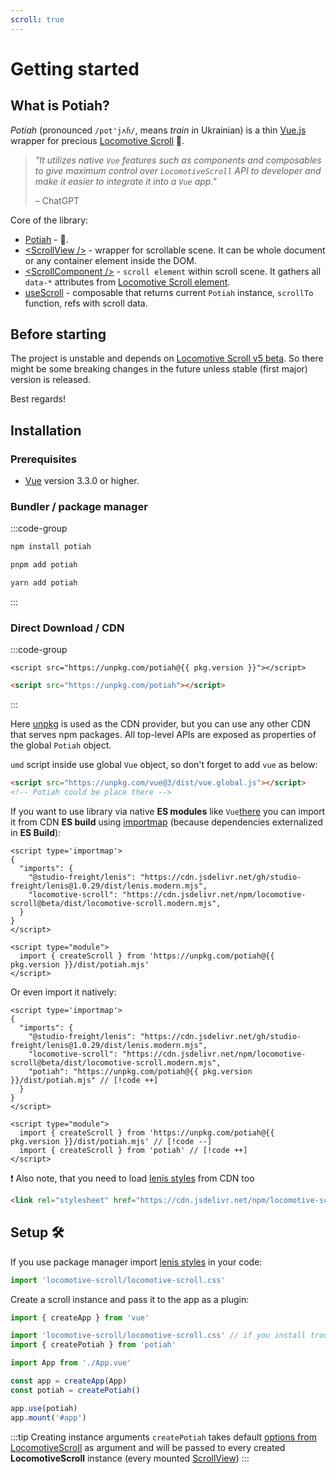 ```yaml
---
scroll: true
---
```


<script setup>
import pkg from "../../lib/package.json";
</script>

# Getting started

## What is Potiah?

_Potiah_ (pronounced `/pot'jʌɦ/`, means _train_ in Ukrainian) is a thin [Vue.js](https://vuejs.org) wrapper for
precious [Locomotive Scroll](https://github.com/locomotivemtl/locomotive-scroll) 🚂.

> _"It utilizes native `Vue` features such as components and composables to give maximum control over `LocomotiveScroll`
> API to developer and make it easier to integrate it into a `Vue` app."_
>
> &ndash; ChatGPT

Core of the library:

* [Potiah](../core/potiah) - 🚂.
* [\<ScrollView />](../core/scroll-view) - wrapper for scrollable scene. It can be whole document or any container
  element inside the DOM.
* [\<ScrollComponent />](../core/scroll-component) - `scroll element` within scroll scene. It gathers all `data-*`
  attributes from [Locomotive Scroll element](https://scroll.locomotive.ca/docs/#/attributes).
* [useScroll](../core/use-potiah) - composable that returns current `Potiah` instance, `scrollTo` function, refs with scroll data.

## Before starting <Badge type="warning" text="UNSTABLE" />

The project is unstable and depends
on [Locomotive Scroll v5 beta](https://github.com/locomotivemtl/locomotive-scroll/tree/v5-beta).
So there might be some breaking changes in the future unless stable (first major) version is released.

Best regards!

## Installation

### Prerequisites

* [Vue](https://vuejs.org) version 3.3.0 or higher.

### Bundler / package manager

:::code-group

```sh [npm]
npm install potiah
```

```sh [pnpm]
pnpm add potiah
```

```sh [yarn]
yarn add potiah
```

:::

### Direct Download / CDN

:::code-group

```html-vue [specified version]
<script src="https://unpkg.com/potiah@{{ pkg.version }}"></script>
```

```html [latest]
<script src="https://unpkg.com/potiah"></script>
```

:::

Here [unpkg](https://unpkg.com) is used as the CDN provider, but you can use any other CDN that serves npm packages.
All top-level APIs are exposed as properties of the global `Potiah` object.

`umd` script inside use global `Vue` object, so don't forget to add `vue` as below:

```html
<script src="https://unpkg.com/vue@3/dist/vue.global.js"></script>
<!-- Potiah could be place there -->
```

If you want to use library via native **ES modules** like `Vue`[there](https://vuejs.org/guide/quick-start.html#using-the-es-module-build)
you can import it from CDN **ES build** using
[importmap](https://developer.mozilla.org/en-US/docs/Web/HTML/Element/script/type/importmap)
(because dependencies externalized in **ES Build**):

```html-vue
<script type='importmap'>
{
  "imports": {
    "@studio-freight/lenis": "https://cdn.jsdelivr.net/gh/studio-freight/lenis@1.0.29/dist/lenis.modern.mjs",
    "locomotive-scroll": "https://cdn.jsdelivr.net/npm/locomotive-scroll@beta/dist/locomotive-scroll.modern.mjs",
  }
}
</script>

<script type="module">
  import { createScroll } from 'https://unpkg.com/potiah@{{ pkg.version }}/dist/potiah.mjs'
</script>
```

Or even import it natively:

```html-vue
<script type='importmap'>
{
  "imports": {
    "@studio-freight/lenis": "https://cdn.jsdelivr.net/gh/studio-freight/lenis@1.0.29/dist/lenis.modern.mjs",
    "locomotive-scroll": "https://cdn.jsdelivr.net/npm/locomotive-scroll@beta/dist/locomotive-scroll.modern.mjs",
    "potiah": "https://unpkg.com/potiah@{{ pkg.version }}/dist/potiah.mjs" // [!code ++]
  }
}
</script>

<script type="module">
  import { createScroll } from 'https://unpkg.com/potiah@{{ pkg.version }}/dist/potiah.mjs' // [!code --]
  import { createScroll } from 'potiah' // [!code ++]
</script>
```

❗ Also note, that you need to load [lenis styles](https://github.com/studio-freight/lenis#considerations) from CDN too

```html
<link rel="stylesheet" href="https://cdn.jsdelivr.net/npm/locomotive-scroll@beta/bundled/locomotive-scroll.css">
```

## Setup 🛠️

If you use package manager import [lenis styles](https://github.com/studio-freight/lenis#considerations) in your code:

```js
import 'locomotive-scroll/locomotive-scroll.css'
```

Create a scroll instance and pass it to the app as a plugin:

```js {3,4,9,11}
import { createApp } from 'vue'

import 'locomotive-scroll/locomotive-scroll.css' // if you install trough package manager  
import { createPotiah } from 'potiah'

import App from './App.vue'

const app = createApp(App)
const potiah = createPotiah()

app.use(potiah)
app.mount('#app')
```

:::tip Creating instance arguments
`createPotiah` takes default [options from LocomotiveScroll](https://scroll.locomotive.ca/docs/#/options?id=triggerrootmargin) as argument and will be passed to every created
**LocomotiveScroll** instance (every mounted [ScrollView](../core/scroll-view))
:::
